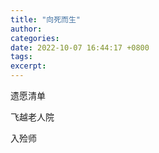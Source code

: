```yaml
---
title: "向死而生"
author: 
categories: 
date: 2022-10-07 16:44:17 +0800
tags: 
excerpt: 
---
```




遗愿清单



飞越老人院



入殓师








